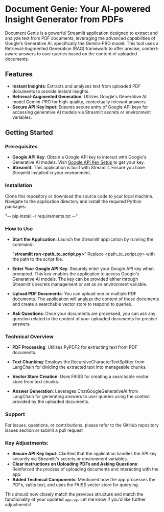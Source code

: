 # Document Genie: Your AI-powered Insight Generator from PDFs

Document Genie is a powerful Streamlit application designed to extract and analyze text from PDF documents, leveraging the advanced capabilities of Google's Generative AI, specifically the Gemini-PRO model. This tool uses a Retrieval-Augmented Generation (RAG) framework to offer precise, context-aware answers to user queries based on the content of uploaded documents.

## Features

- **Instant Insights**: Extracts and analyzes text from uploaded PDF documents to provide instant insights.
- **Retrieval-Augmented Generation**: Utilizes Google's Generative AI model Gemini-PRO for high-quality, contextually relevant answers.
- **Secure API Key Input**: Ensures secure entry of Google API keys for accessing generative AI models via Streamlit secrets or environment variables.

## Getting Started

### Prerequisites

- **Google API Key**: Obtain a Google API key to interact with Google's Generative AI models. Visit [Google API Key Setup](https://makersuite.google.com/app/apikey) to get your key.
- **Streamlit**: This application is built with Streamlit. Ensure you have Streamlit installed in your environment.

### Installation

Clone this repository or download the source code to your local machine. Navigate to the application directory and install the required Python packages:

"-- pip install -r requirements.txt --"


### How to Use
- **Start the Application**: Launch the Streamlit application by running the command:

   "**streamlit run <path_to_script.py>**" Replace <path_to_script.py> with the path to the script file.

- **Enter Your Google API Key**: Securely enter your Google API key when prompted. This key enables the application to access Google's Generative AI models. The key can be provided either through Streamlit's secrets management or set as an environment variable.

- **Upload PDF Documents**: You can upload one or multiple PDF documents. The application will analyze the content of these documents and create a searchable vector store to respond to queries.

- **Ask Questions**: Once your documents are processed, you can ask any question related to the content of your uploaded documents for precise answers.

### Technical Overview
- **PDF Processing**: Utilizes PyPDF2 for extracting text from PDF documents.

- **Text Chunking**: Employs the RecursiveCharacterTextSplitter from LangChain for dividing the extracted text into manageable chunks.

- **Vector Store Creation**: Uses FAISS for creating a searchable vector store from text chunks.

- **Answer Generation**: Leverages ChatGoogleGenerativeAI from LangChain for generating answers to user queries using the context provided by the uploaded documents.

### Support

For issues, questions, or contributions, please refer to the GitHub repository issues section or submit a pull request

### Key Adjustments:
- **Secure API Key Input**: Clarified that the application handles the API key securely via Streamlit's secrets or environment variables.
- **Clear Instructions on Uploading PDFs and Asking Questions**: Reinforced the process of uploading documents and interacting with the app.
- **Added Technical Components**: Mentioned how the app processes the PDFs, splits text, and uses the FAISS vector store for querying.

This should now closely match the previous structure and match the functionality of your updated `app.py`. Let me know if you'd like further adjustments!
